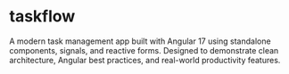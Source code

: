 # taskflow
A modern task management app built with Angular 17 using standalone components, signals, and reactive forms. Designed to demonstrate clean architecture, Angular best practices, and real-world productivity features.
